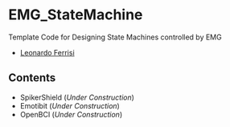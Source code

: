 # EMG_StateMachine
Template Code for Designing State Machines controlled by EMG

- [Leonardo Ferrisi](www.leonardoferrisi.com)

## Contents
* SpikerShield (*Under Construction*)
* Emotibit (*Under Construction*)
* OpenBCI (*Under Construction*)


